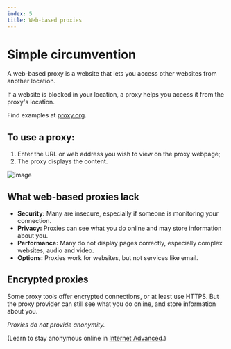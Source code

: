 ```yaml
---
index: 5
title: Web-based proxies
---
```

# Simple circumvention

A web-based proxy is a website that lets you access other websites from another location. 

If a website is blocked in your location, a proxy helps you access it from the proxy's location. 

Find examples at [proxy.org](https://proxy.org/).

## To use a proxy:

1. Enter the URL or web address you wish to view on the proxy webpage; 
2. The proxy displays the content.

![image](internetb3.png)

## What web-based proxies lack

*	**Security:** Many are insecure, especially if someone is monitoring your connection.
*   **Privacy:** Proxies can see what you do online and may store information about you.
*	**Performance:** Many do not display pages correctly, especially complex websites, audio and video.
*   **Options:** Proxies work for websites, but not services like email. 

## Encrypted proxies 

Some proxy tools offer encrypted connections, or at least use HTTPS. But the proxy provider can still see what you do online, and store information about you. 

*Proxies do not provide anonymity.*

(Learn to stay anonymous online in [Internet Advanced](umbrella://lesson/the-internet/1).)